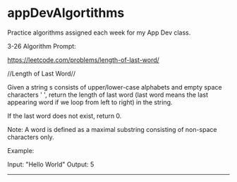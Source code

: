 # appDevAlgortithms
Practice algorithms assigned each week for my App Dev class. 

3-26 Algorithm Prompt:

https://leetcode.com/problems/length-of-last-word/

//Length of Last Word//

Given a string s consists of upper/lower-case alphabets and empty space characters ' ', return the length of last word (last word means the last appearing word if we loop from left to right) in the string.

If the last word does not exist, return 0.

Note: A word is defined as a maximal substring consisting of non-space characters only.

Example:

Input: "Hello World"
Output: 5
_____________________________________
